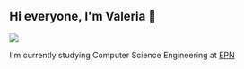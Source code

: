 ## Hi everyone, I'm Valeria 👋
![](https://visitor-badge.glitch.me/badge?page_id=hidalgobri.hidalgobri)

I'm currently studying Computer Science Engineering at [EPN](https://www.epn.edu.ec)
<!--
! para tomar un icono
[nombre del enlace]
() página web
-->


<!--
**hidalgobri/hidalgobri** is a ✨ _special_ ✨ repository because its `README.md` (this file) appears on your GitHub profile.

Here are some ideas to get you started:

- 🔭 I’m currently working on ...
- 🌱 I’m currently learning ...
- 👯 I’m looking to collaborate on ...
- 🤔 I’m looking for help with ...
- 💬 Ask me about ...
- 📫 How to reach me: ...
- 😄 Pronouns: ...
- ⚡ Fun fact: ...
-->
